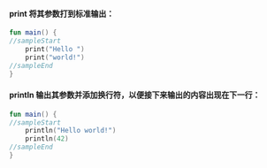 #### print 将其参数打到标准输出：

```kotlin
fun main() {
//sampleStart
    print("Hello ")
    print("world!")
//sampleEnd
}
```

#### println 输出其参数并添加换行符，以便接下来输出的内容出现在下一行：

```kotlin
fun main() {
//sampleStart
    println("Hello world!")
    println(42)
//sampleEnd
}
```